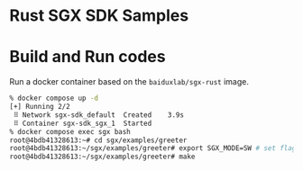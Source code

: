 # Rust SGX SDK Samples

# Build and Run codes
Run a docker container based on the `baiduxlab/sgx-rust` image.

```bash
% docker compose up -d
[+] Running 2/2
 ⠿ Network sgx-sdk_default  Created    3.9s
 ⠿ Container sgx-sdk_sgx_1  Started
% docker compose exec sgx bash
root@4bdb41328613:~# cd sgx/examples/greeter
root@4bdb41328613:~/sgx/examples/greeter# export SGX_MODE=SW # set flag of the simulation mode
root@4bdb41328613:~/sgx/examples/greeter# make
```
